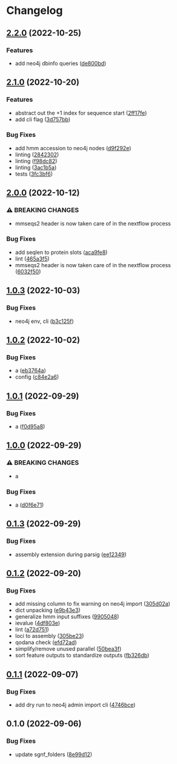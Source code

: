 # Changelog

## [2.2.0](https://github.com/socialgene/sgpy/compare/v2.1.0...v2.2.0) (2022-10-25)


### Features

* add neo4j dbinfo queries ([de800bd](https://github.com/socialgene/sgpy/commit/de800bd63cb958cd201b53585b448f15e447ec85))

## [2.1.0](https://github.com/socialgene/sgpy/compare/v2.0.0...v2.1.0) (2022-10-20)


### Features

* abstract out the +1 index for sequence start ([2ff17fe](https://github.com/socialgene/sgpy/commit/2ff17fed50ce9326ecf70581c66f3a79da5ec36d))
* add cli flag ([3d757bb](https://github.com/socialgene/sgpy/commit/3d757bb001d93b1164031ba44a055483b0da551a))


### Bug Fixes

* add hmm accession to neo4j nodes ([d9f292e](https://github.com/socialgene/sgpy/commit/d9f292ec5c67557bad99282e89f0330025b7f6df))
* linting ([2842302](https://github.com/socialgene/sgpy/commit/2842302ac13cb04d1af8b97ad2acb873ed3fa86a))
* linting ([f98dc82](https://github.com/socialgene/sgpy/commit/f98dc821aa7c3e29b38c7038baa56b15c30fdd07))
* linting ([3ac1b5a](https://github.com/socialgene/sgpy/commit/3ac1b5a2a66911847783429135e1ed6cfc382bd4))
* tests ([3fc3bf6](https://github.com/socialgene/sgpy/commit/3fc3bf6f678a1e170d52370cf887ad31b0583875))

## [2.0.0](https://github.com/socialgene/sgpy/compare/v1.0.3...v2.0.0) (2022-10-12)


### ⚠ BREAKING CHANGES

* mmseqs2 header is now taken care of in the nextflow process

### Bug Fixes

* add seqlen to protein slots ([aca9fe8](https://github.com/socialgene/sgpy/commit/aca9fe80481707cff9cc39dc54b95697b9a816b6))
* lint ([465a3f5](https://github.com/socialgene/sgpy/commit/465a3f54552778e12d255af64683e792b1770921))
* mmseqs2 header is now taken care of in the nextflow process ([6032f50](https://github.com/socialgene/sgpy/commit/6032f50325fc74b4a07faf6a29b9e3618e6b4666))

## [1.0.3](https://github.com/socialgene/sgpy/compare/v1.0.2...v1.0.3) (2022-10-03)


### Bug Fixes

* neo4j env, cli ([b3c125f](https://github.com/socialgene/sgpy/commit/b3c125fcea23059212a3afa8264d4fde63a8061d))

## [1.0.2](https://github.com/socialgene/sgpy/compare/v1.0.1...v1.0.2) (2022-10-02)


### Bug Fixes

* a ([eb3764a](https://github.com/socialgene/sgpy/commit/eb3764a1f3cc83e09980c1f4a1aa88223e9423bb))
* config ([c84e2a6](https://github.com/socialgene/sgpy/commit/c84e2a65b82515b56b4fef1af32de0d84103b118))

## [1.0.1](https://github.com/socialgene/sgpy/compare/v1.0.0...v1.0.1) (2022-09-29)


### Bug Fixes

* a ([f0d95a8](https://github.com/socialgene/sgpy/commit/f0d95a82f4f0c8f0406d3a54963c36f21b4c5a61))

## [1.0.0](https://github.com/socialgene/sgpy/compare/v0.1.3...v1.0.0) (2022-09-29)


### ⚠ BREAKING CHANGES

* a

### Bug Fixes

* a ([d0f6e71](https://github.com/socialgene/sgpy/commit/d0f6e71f505a93557805f8d3588c60a34bf81295))

## [0.1.3](https://github.com/socialgene/sgpy/compare/v0.1.2...v0.1.3) (2022-09-29)


### Bug Fixes

* assembly extension during parsig ([ee12349](https://github.com/socialgene/sgpy/commit/ee1234977f30d0584e7d67c3233291dcf4c98f4f))

## [0.1.2](https://github.com/socialgene/sgpy/compare/v0.1.1...v0.1.2) (2022-09-20)


### Bug Fixes

* add missing column to fix warning on neo4j import ([305d02a](https://github.com/socialgene/sgpy/commit/305d02a3653d4eb60c74a1ea9b47a50d940921b5))
* dict unpacking ([e9b43e3](https://github.com/socialgene/sgpy/commit/e9b43e3d05342296498959ef5f0392c3b80b1f53))
* generalize hmm input suffixes ([9905048](https://github.com/socialgene/sgpy/commit/9905048f41e912defb8e37695e9201f9bc44bfea))
* ievalue ([4df803e](https://github.com/socialgene/sgpy/commit/4df803ee51943d316b2c2be600cd644676fa610f))
* lint ([a72d751](https://github.com/socialgene/sgpy/commit/a72d751e83451bfe1d09ea5b520d201a7ced2358))
* loci to assembly ([305be23](https://github.com/socialgene/sgpy/commit/305be235e14b2306adab9a4972a9747bd3a6b176))
* qodana check ([efd72ad](https://github.com/socialgene/sgpy/commit/efd72adda2bd0661e613a00a01e41a3c386772d9))
* simplify/remove unused parallel ([50bea3f](https://github.com/socialgene/sgpy/commit/50bea3fbc51c9627368b61f18a4da64788d6ea02))
* sort feature outputs to standardize outputs ([fb326db](https://github.com/socialgene/sgpy/commit/fb326db9d57448fe21df5e993a02dc2cc4bffeb5))

## [0.1.1](https://github.com/socialgene/sgpy/compare/v0.1.0...v0.1.1) (2022-09-07)


### Bug Fixes

* add dry run to neo4j admin import cli ([4746bce](https://github.com/socialgene/sgpy/commit/4746bcec6b08eb1e12c7db68f7ec3cb2faee33c1))

## 0.1.0 (2022-09-06)


### Bug Fixes

* update sgnf_folders ([8e99d12](https://github.com/socialgene/sgpy/commit/8e99d129d5e36733bfae579ce2eb187a2943d33e))
